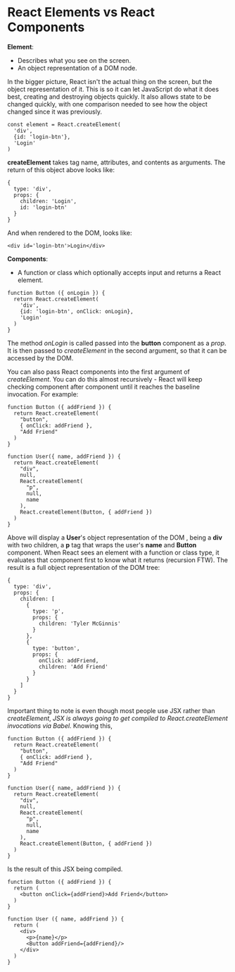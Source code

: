 # React Elements vs React Components


**Element**: 
- Describes what you see on the screen.
- An object representation of a DOM node.


In the bigger picture, React isn't the actual thing on the screen, but the object representation of it. This is so it can let JavaScript do what it does best, creating and destroying objects quickly. It also allows state to be changed quickly, with one comparison needed to see how the object changed since it was previously.

```
const element = React.createElement(
  'div',
  {id: 'login-btn'},
  'Login'
)
```

**createElement** takes tag name, attributes, and contents as arguments. The return of this object above looks like:

```
{
  type: 'div',
  props: {
    children: 'Login',
    id: 'login-btn'
  }
}
```

And when rendered to the DOM, looks like:

```
<div id='login-btn'>Login</div>
```


**Components**:
- A function or class which optionally accepts input and returns a React element.

```
function Button ({ onLogin }) {
  return React.createElement(
    'div',
    {id: 'login-btn', onClick: onLogin},
    'Login'
  )
}
```

The method *onLogin* is called passed into the **button** component as a *prop*. It is then passed to *createElement* in the second argument, so that it can be accessed by the DOM.


You can also pass React components into the first argument of *createElement*. You can do this almost recursively - React will keep checking component after component until it reaches the baseline invocation. For example:

```
function Button ({ addFriend }) {
  return React.createElement(
    "button",
    { onClick: addFriend },
    "Add Friend"
  )
}

function User({ name, addFriend }) {
  return React.createElement(
    "div",
    null,
    React.createElement(
      "p",
      null,
      name
    ),
    React.createElement(Button, { addFriend })
  )
}
```

Above will display a **User**'s object representation of the DOM , being a **div** with two children, a **p** tag that wraps the user's **name** and **Button** component. When React sees an element with a function or class type, it evaluates that component first to know what it returns (recursion FTW). The result is a full object representation of the DOM tree:

```
{
  type: 'div',
  props: {
    children: [
      {
        type: 'p',
        props: {
          children: 'Tyler McGinnis'
        }
      },
      {
        type: 'button',
        props: {
          onClick: addFriend,
          children: 'Add Friend'
        }
      }
    ]
  }
}
```

Important thing to note is even though most people use JSX rather than *createElement*, *JSX is always going to get compiled to React.createElement invocations via Babel.* Knowing this,

```
function Button ({ addFriend }) {
  return React.createElement(
    "button",
    { onClick: addFriend },
    "Add Friend"
  )
}

function User({ name, addFriend }) {
  return React.createElement(
    "div",
    null,
    React.createElement(
      "p",
      null,
      name
    ),
    React.createElement(Button, { addFriend })
  )
}
```

Is the result of this JSX being compiled.

```
function Button ({ addFriend }) {
  return (
    <button onClick={addFriend}>Add Friend</button>
  )
}

function User ({ name, addFriend }) {
  return (
    <div>
      <p>{name}</p>
      <Button addFriend={addFriend}/>
    </div>
  )
}
```
